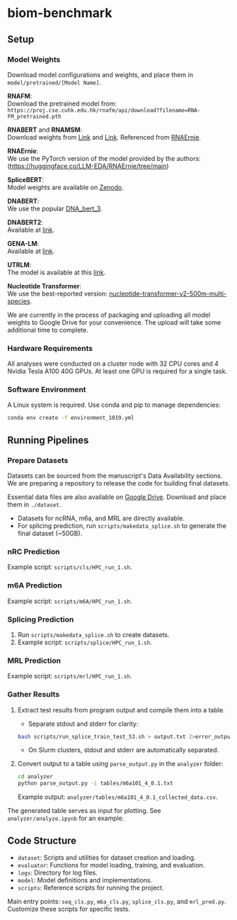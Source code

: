 # biom-benchmark

## Setup

### Model Weights

Download model configurations and weights, and place them in `model/pretrained/[Model Name]`.

**RNAFM**:  
Download the pretrained model from:  
`https://proj.cse.cuhk.edu.hk/rnafm/api/download?filename=RNA-FM_pretrained.pth`

**RNABERT** and **RNAMSM**:  
Download weights from [Link](https://drive.google.com/file/d/10gJBl24OGQ_aZfxtj09dik0rrM4dOk_R/view?usp=sharing) and [Link](https://drive.google.com/file/d/1-Gl9LGjR_dmDfOARrIVvuOmb7w_tJvGA/view?usp=sharing). Referenced from [RNAErnie](https://github.com/CatIIIIIIII/RNAErnie_baselines/tree/main).

**RNAErnie**:  
We use the PyTorch version of the model provided by the authors:  
(https://huggingface.co/LLM-EDA/RNAErnie/tree/main)

**SpliceBERT**:  
Model weights are available on [Zenodo](https://doi.org/10.5281/zenodo.7995778).

**DNABERT**:  
We use the popular [DNA_bert_3](https://huggingface.co/zhihan1996/DNA_bert_3).

**DNABERT2**:  
Available at [link](https://huggingface.co/zhihan1996/DNABERT-2-117M).

**GENA-LM**:  
Available at [link](https://github.com/AIRI-Institute/GENA_LM).

**UTRLM**:  
The model is available at this [link](https://codeocean.com/capsule/4214075/tree/v1).

**Nucleotide Transformer**:  
We use the best-reported version: [nucleotide-transformer-v2-500m-multi-species](https://huggingface.co/InstaDeepAI/nucleotide-transformer-v2-500m-multi-species).

We are currently in the process of packaging and uploading all model weights to Google Drive for your convenience. The upload will take some additional time to complete.

### Hardware Requirements

All analyses were conducted on a cluster node with 32 CPU cores and 4 Nvidia Tesla A100 40G GPUs. At least one GPU is required for a single task.

### Software Environment

A Linux system is required. Use conda and pip to manage dependencies:

```bash
conda env create -f environment_1019.yml
```

## Running Pipelines

### Prepare Datasets

Datasets can be sourced from the manuscript's Data Availability sections. We are preparing a repository to release the code for building final datasets.  

Essential data files are also available on [Google Drive](https://drive.google.com/drive/folders/1bNvG5JRnUmADC1PXzeCQqkrUBtYKKaxu?usp=sharing). Download and place them in `./dataset`.  
- Datasets for ncRNA, m6a, and MRL are directly available.  
- For splicing prediction, run `scripts/makedata_splice.sh` to generate the final dataset (~50GB).

### nRC Prediction

Example script: `scripts/cls/HPC_run_1.sh`.

### m6A Prediction

Example script: `scripts/m6A/HPC_run_1.sh`.

### Splicing Prediction

1. Run `scripts/makedata_splice.sh` to create datasets.  
2. Example script: `scripts/splice/HPC_run_1.sh`.

### MRL Prediction

Example script: `scripts/mrl/HPC_run_1.sh`.

### Gather Results

1. Extract test results from program output and compile them into a table.  
   - Separate stdout and stderr for clarity:  
   ```bash
   bash scripts/run_splice_train_test_53.sh > output.txt 2>error_output.txt
   ```
   - On Slurm clusters, stdout and stderr are automatically separated.

2. Convert output to a table using `parse_output.py` in the `analyzer` folder:  
   ```bash
   cd analyzer
   python parse_output.py -i tables/m6a101_4_0.1.txt
   ```
   Example output: `analyzer/tables/m6a101_4_0.1_collected_data.csv`.

The generated table serves as input for plotting. See `analyzer/analyze.ipynb` for an example.

## Code Structure

- `dataset`: Scripts and utilities for dataset creation and loading.  
- `evaluator`: Functions for model loading, training, and evaluation.  
- `logs`: Directory for log files.  
- `model`: Model definitions and implementations.  
- `scripts`: Reference scripts for running the project.

Main entry points: `seq_cls.py`, `m6a_cls.py`, `splice_cls.py`, and `mrl_pred.py`. Customize these scripts for specific tests.